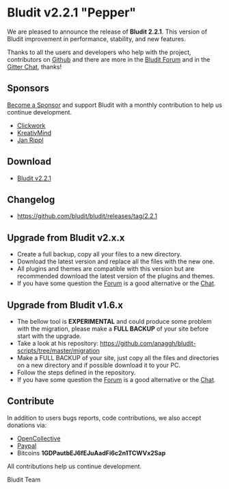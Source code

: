 # Bludit v2.2.1 "Pepper"
<!-- Date: 2018-01-23 17:00:00 -->

We are pleased to announce the release of **Bludit 2.2.1**. This version of Bludit improvement in performance, stability, and new features.

Thanks to all the users and developers who help with the project, contributors on [Github](https://github.com/bludit/bludit/graphs/contributors) and there are more in the [Bludit Forum](https://forum.bludit.com) and in the [Gitter Chat](https://gitter.im/bludit/support), thanks!

## Sponsors
[Become a Sponsor](https://opencollective.com/bludit#sponsor) and support Bludit with a monthly contribution to help us continue development.
- [Clickwork](https://opencollective.com/clickwork)
- [KreativMind](https://opencollective.com/kreativmind)
- [Jan Rippl](https://opencollective.com/janrippl)

<!-- pagebreak -->

## Download
- [Bludit v2.2.1](https://www.bludit.com)

## Changelog
- https://github.com/bludit/bludit/releases/tag/2.2.1

## Upgrade from Bludit v2.x.x
- Create a full backup, copy all your files to a new directory.
- Download the latest version and replace all the files with the new one.
- All plugins and themes are compatible with this version but are recommended download the latest version of the plugins and themes.
- If you have some question the [Forum](https://forum.bludit.org) is a good alternative or the [Chat](https://gitter.im/bludit/support).

## Upgrade from Bludit v1.6.x
- The bellow tool is **EXPERIMENTAL** and could produce some problem with the migration, please make a **FULL BACKUP** of your site before start with the upgrade.
- Take a look at his repository: https://github.com/anaggh/bludit-scripts/tree/master/migration
- Make a FULL BACKUP of your site, just copy all the files and directories on a new directory and if possible download it to your PC.
- Follow the steps defined in the repository.
- If you have some question the [Forum](https://forum.bludit.org) is a good alternative or the [Chat](https://gitter.im/bludit/support).

## Contribute
In addition to users bugs reports, code contributions, we also accept donations via:
- [OpenCollective](https://opencollective.com/bludit)
- [Paypal](https://www.paypal.me/bluditpro/5)
- Bitcoins **1GDPautbEJ6fEJuAadFi6c2n1TCWVx2Sap**

All contributions help us continue development.

Bludit Team